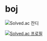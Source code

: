 # boj


![Solved.ac 잔디](http://mazandi.herokuapp.com/api?handle=joing&theme=warm)

[![Solved.ac 프로필](http://mazassumnida.wtf/api/generate_badge?boj=joing)](https://solved.ac/joing)